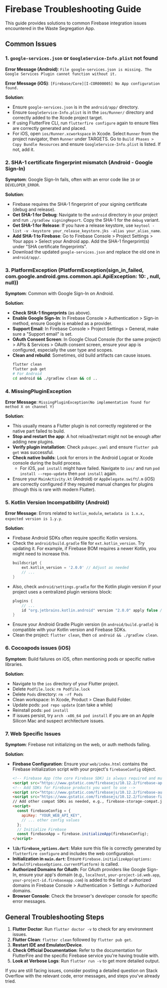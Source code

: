 # Firebase Troubleshooting Guide

This guide provides solutions to common Firebase integration issues encountered in the Waste Segregation App.

## Common Issues

### 1. `google-services.json` or `GoogleService-Info.plist` not found

**Error Message (Android)**:
`File google-services.json is missing. The Google Services Plugin cannot function without it.`

**Error Message (iOS)**:
`[Firebase/Core][I-COR000005] No App configuration found.`

**Solution**:
-   Ensure `google-services.json` is in the `android/app/` directory.
-   Ensure `GoogleService-Info.plist` is in the `ios/Runner/` directory and correctly added to the Xcode project target.
-   If using FlutterFire CLI, run `flutterfire configure` again to ensure files are correctly generated and placed.
-   For iOS, open `ios/Runner.xcworkspace` in Xcode. Select `Runner` from the project navigator, then `Runner` under TARGETS. Go to `Build Phases > Copy Bundle Resources` and ensure `GoogleService-Info.plist` is listed. If not, add it.

### 2. SHA-1 certificate fingerprint mismatch (Android - Google Sign-In)

**Symptom**: Google Sign-In fails, often with an error code like `10` or `DEVELOPER_ERROR`.

**Solution**:
-   Firebase requires the SHA-1 fingerprint of your signing certificate (debug and release).
-   **Get SHA-1 for Debug**: Navigate to the `android` directory in your project and run `./gradlew signingReport`. Copy the SHA-1 for the `debug` variant.
-   **Get SHA-1 for Release**: If you have a release keystore, use `keytool -list -v -keystore your_release_keystore.jks -alias your_alias_name`.
-   **Add SHA-1 to Firebase**: Go to Firebase Console > Project Settings > Your apps > Select your Android app. Add the SHA-1 fingerprint(s) under "SHA certificate fingerprints".
-   Download the updated `google-services.json` and replace the old one in `android/app/`.

### 3. PlatformException (PlatformException(sign_in_failed, com.google.android.gms.common.api.ApiException: 10: , null, null))

**Symptom**: Common with Google Sign-In on Android.

**Solution**:
-   **Check SHA-1 fingerprints** (as above).
-   **Enable Google Sign-In**: In Firebase Console > Authentication > Sign-in method, ensure Google is enabled as a provider.
-   **Support Email**: In Firebase Console > Project Settings > General, make sure a "Support email" is set.
-   **OAuth Consent Screen**: In Google Cloud Console (for the same project) > APIs & Services > OAuth consent screen, ensure your app is configured, especially the user type and scopes.
-   **Clean and rebuild**: Sometimes, old build artifacts can cause issues.
    ```bash
    flutter clean
    flutter pub get
    # For Android
    cd android && ./gradlew clean && cd ..
    ```

### 4. MissingPluginException

**Error Message**: `MissingPluginException(No implementation found for method X on channel Y)`

**Solution**:
-   This usually means a Flutter plugin is not correctly registered or the native part failed to build.
-   **Stop and restart the app**: A hot reload/restart might not be enough after adding new plugins.
-   **Verify plugin installation**: Check `pubspec.yaml` and ensure `flutter pub get` was successful.
-   **Check native builds**: Look for errors in the Android Logcat or Xcode console during the build process.
    -   For iOS, `pod install` might have failed. Navigate to `ios/` and run `pod install --repo-update` then `pod install` again.
-   Ensure your `MainActivity.kt` (Android) or `AppDelegate.swift`/`.m` (iOS) are correctly configured if they required manual changes for plugins (though this is rare with modern Flutter).

### 5. Kotlin Version Incompatibility (Android)

**Error Message**: Errors related to `kotlin_module`, `metadata is 1.x.x, expected version is 1.y.y`.

**Solution**:
-   Firebase Android SDKs often require specific Kotlin versions.
-   Check the `android/build.gradle` file for `ext.kotlin_version`. Try updating it. For example, if Firebase BOM requires a newer Kotlin, you might need to increase this.
    ```gradle
    buildscript {
        ext.kotlin_version = '2.0.0' // Adjust as needed
        // ...
    }
    ```
-   Also, check `android/settings.gradle` for the Kotlin plugin version if your project uses a centralized plugin versions block:
    ```gradle
    plugins {
        // ...
        id "org.jetbrains.kotlin.android" version "2.0.0" apply false // Match ext.kotlin_version
    }
    ```
-   Ensure your Android Gradle Plugin version (in `android/build.gradle`) is compatible with your Kotlin version and Firebase SDKs.
-   Clean the project: `flutter clean`, then `cd android && ./gradlew clean`.

### 6. Cocoapods issues (iOS)

**Symptom**: Build failures on iOS, often mentioning pods or specific native libraries.

**Solution**:
-   Navigate to the `ios` directory of your Flutter project.
-   Delete `Podfile.lock`: `rm Podfile.lock`
-   Delete `Pods` directory: `rm -rf Pods`
-   Clean workspace: In Xcode, Product > Clean Build Folder.
-   Update pods: `pod repo update` (can take a while)
-   Reinstall pods: `pod install`
-   If issues persist, try `arch -x86_64 pod install` if you are on an Apple Silicon Mac and suspect architecture issues.

### 7. Web Specific Issues

**Symptom**: Firebase not initializing on the web, or auth methods failing.

**Solution**:
-   **Firebase Configuration**: Ensure your `web/index.html` contains the Firebase initialization script with your project's `firebaseConfig` object.
    ```html
    <!-- Firebase App (the core Firebase SDK) is always required and must be listed first -->
    <script src="https://www.gstatic.com/firebasejs/10.12.2/firebase-app-compat.js"></script>
    <!-- Add SDKs for Firebase products you want to use -->
    <script src="https://www.gstatic.com/firebasejs/10.12.2/firebase-auth-compat.js"></script>
    <script src="https://www.gstatic.com/firebasejs/10.12.2/firebase-firestore-compat.js"></script>
    // Add other compat SDKs as needed, e.g., firebase-storage-compat.js
    <script>
      const firebaseConfig = {
        apiKey: "YOUR_WEB_API_KEY",
        // ... other config values
      };
      // Initialize Firebase
      const firebaseApp = firebase.initializeApp(firebaseConfig);
    </script>
    ```
-   **`lib/firebase_options.dart`**: Make sure this file is correctly generated by `flutterfire configure` and includes the web configuration.
-   **Initialization in `main.dart`**: Ensure `Firebase.initializeApp(options: DefaultFirebaseOptions.currentPlatform)` is called.
-   **Authorized Domains for OAuth**: For OAuth providers like Google Sign-In, ensure your app's domain (e.g., `localhost`, `your-project-id.web.app`, `your-project-id.firebaseapp.com`) is added to the list of authorized domains in Firebase Console > Authentication > Settings > Authorized domains.
-   **Browser Console**: Check the browser's developer console for specific error messages.

## General Troubleshooting Steps

1.  **Flutter Doctor**: Run `flutter doctor -v` to check for any environment issues.
2.  **Flutter Clean**: `flutter clean` followed by `flutter pub get`.
3.  **Restart IDE and Emulator/Device**.
4.  **Check Official Documentation**: Refer to the documentation for FlutterFire and the specific Firebase service you're having trouble with.
5.  **Look at Verbose Logs**: Run `flutter run -v` to get more detailed output.

If you are still facing issues, consider posting a detailed question on Stack Overflow with the relevant code, error messages, and steps you've already tried. 